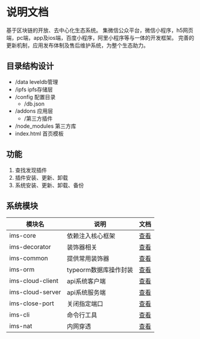 # 说明文档

基于区块链的开放、去中心化生态系统。
集微信公众平台，微信小程序，h5网页端，pc端，app及ios端，百度小程序，阿里小程序等与一体的开发框架。
完善的更新机制，应用发布体制及售后维护系统，为整个生态助力。

## 目录结构设计

* /data leveldb管理
* /ipfs ipfs存储层
* /config 配置目录
    * /db.json
* /addons 应用层
    * /第三方插件
* /node_modules 第三方库
* index.html 首页模板

## 功能
1. 查找发现插件
2. 插件安装、更新、卸载
3. 系统安装、更新、卸载、备份


## 系统模块

| 模块名              | 说明             | 文档                                |
|------------------|----------------|-----------------------------------|
| ims-core         | 依赖注入核心框架       | [查看](./packages/ims-core)         |
| ims-decorator    | 装饰器相关          | [查看](./packages/ims-decorator)    |
| ims-common       | 提供常用装饰器        | [查看](./packages/ims-common)       |
| ims-orm          | typeorm数据库操作封装 | [查看](./packages/ims-orm)          |
| ims-cloud-client | api系统客户端       | [查看](./packages/ims-cloud-client) |
| ims-cloud-server | api系统服务端       | [查看](./packages/ims-cloud-server) |
| ims-close-port   | 关闭指定端口         | [查看](./packages/ims-close-port)   |
| ims-cli          | 命令行工具          | [查看](./packages/ims-cli)          |
| ims-nat          | 内网穿透           | [查看](./packages/ims-nat)          |
